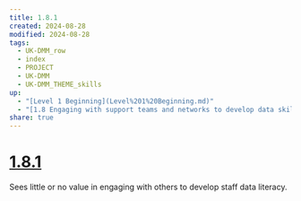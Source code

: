 ```yaml
---
title: 1.8.1
created: 2024-08-28
modified: 2024-08-28
tags:
  - UK-DMM_row
  - index
  - PROJECT
  - UK-DMM
  - UK-DMM_THEME_skills
up:
  - "[Level 1 Beginning](Level%201%20Beginning.md)"
  - "[1.8 Engaging with support teams and networks to develop data skills](1.8%20Engaging%20with%20support%20teams%20and%20networks%20to%20develop%20data%20skills.md)"
share: true
---
```

# [1.8.1](1.8.1.md)

Sees little or no value in engaging with others to develop staff data literacy.

